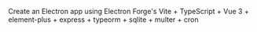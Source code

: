 Create an Electron app using Electron Forge's Vite + TypeScript + Vue 3 + element-plus + express + typeorm + sqlite + multer + cron
